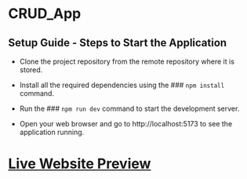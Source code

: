 # CRUD_App 

## Setup Guide - Steps to Start the Application

- Clone the project repository from the remote repository where it is stored.

- Install all the required dependencies using the ### `npm install` command.

- Run the ### `npm run dev` command to start the development server.

- Open your web browser and go to http://localhost:5173 to see the application running.

# [Live Website Preview](https://crud-app-58c6e.firebaseapp.com/)
